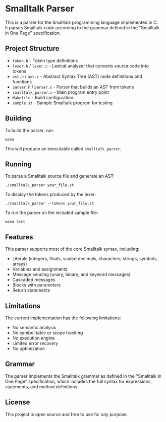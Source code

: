 # Smalltalk Parser

This is a parser for the Smalltalk programming language implemented in C. It parses Smalltalk code according to the grammar defined in the "Smalltalk in One Page" specification.

## Project Structure

- `token.h` - Token type definitions
- `lexer.h` / `lexer.c` - Lexical analyzer that converts source code into tokens
- `ast.h` / `ast.c` - Abstract Syntax Tree (AST) node definitions and functions
- `parser.h` / `parser.c` - Parser that builds an AST from tokens
- `smalltalk_parser.c` - Main program entry point
- `Makefile` - Build configuration
- `sample.st` - Sample Smalltalk program for testing

## Building

To build the parser, run:

```
make
```

This will produce an executable called `smalltalk_parser`.

## Running

To parse a Smalltalk source file and generate an AST:

```
./smalltalk_parser your_file.st
```

To display the tokens produced by the lexer:

```
./smalltalk_parser --tokens your_file.st
```

To run the parser on the included sample file:

```
make test
```

## Features

This parser supports most of the core Smalltalk syntax, including:

- Literals (integers, floats, scaled decimals, characters, strings, symbols, arrays)
- Variables and assignments
- Message sending (unary, binary, and keyword messages)
- Cascaded messages
- Blocks with parameters
- Return statements

## Limitations

The current implementation has the following limitations:

- No semantic analysis
- No symbol table or scope tracking
- No execution engine
- Limited error recovery
- No optimization

## Grammar

The parser implements the Smalltalk grammar as defined in the "Smalltalk in One Page" specification, which includes the full syntax for expressions, statements, and method definitions.

## License

This project is open source and free to use for any purpose.
